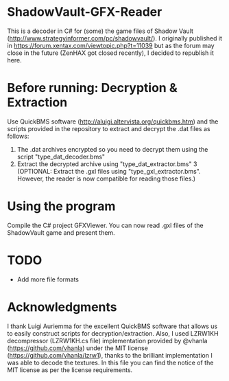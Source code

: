 # ShadowVault-GFX-Reader
This is a decoder in C# for (some) the game files of Shadow Vault (http://www.strategyinformer.com/pc/shadowvault/). I originally published it in https://forum.xentax.com/viewtopic.php?t=11039 but as the forum may close in the future (ZenHAX got closed recently), I decided to republish it here.

# Before running: Decryption & Extraction #
Use QuickBMS software (http://aluigi.altervista.org/quickbms.htm) and the scripts provided in the repository to extract and decrypt the .dat files as follows:
1. The .dat archives encrypted so you need to decrypt them using the script "type_dat_decoder.bms"
2. Extract the decrypted archive using "type_dat_extractor.bms"
3 (OPTIONAL: Extract the .gxl files using "type_gxl_extractor.bms". However, the reader is now compatible for reading those files.)

# Using the program #
Compile the C# project GFXViewer. You can now read .gxl files of the ShadowVault game and present them.

# TODO
* Add more file formats

# Acknowledgments #
I thank Luigi Auriemma for the excellent QuickBMS software that allows us to easily construct scripts for decryption/extraction. Also, I used LZRW1KH decompressor (LZRW1KH.cs file) implementation provided by @vhanla (https://github.com/vhanla) under the MIT license (https://github.com/vhanla/lzrw1), thanks to the brilliant implementation I was able to decode the textures. In this file you can find the notice of the MIT license as per the license requirements.
